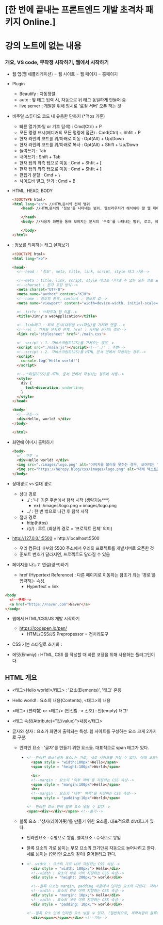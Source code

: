 # [한 번에 끝내는 프론트엔드 개발 초격차 패키지 Online.]

# 강의 노트에 없는 내용



### 개요, VS code, 무작정 시작하기, 웹에서 시작하기

- 웹 앱(웹 애플리케이션) = 웹 사이트 = 웹 페이지 = 홈페이지

- Plugin

  - Beautify : 자동정렬
  - auto : 앞 태그 입력 시, 자동으로 뒤 태그 동일하게 만들어 줌
  - live server : 개발을 위해 임시로 '로컬 서버' 오픈 하는 것

- 비주얼 스튜디오 코드 내 유용한 단축키 (*맥os 기준)

  - 빠른 열기(파일 or 기호 탐색) : Cmd(Ctrl) + P
  - 모든 명령 표시(에디커의 모든 명령에 접근) : Cmd(Ctrl) + Shfit + P
  - 현재 라인의 코드를 위/아래로 이동 : Opt(Alt) + Up/Down
  - 현재 라인의 코드를 위/아래로 복사 : Opt(Alt) + Shift + Up/Down
  - 들여쓰기 : Tab
  - 내어쓰기 : Shift + Tab
  - 현재 탭의 좌측 탭으로 이동 : Cmd + Shfit + [
  - 현재 탭의 좌측 탭으로 이동 : Cmd + Shfit + ]
  - 편집기 분할 : Cmd + \
  - 사이드바 열고, 닫기 : Cmd + B

- HTML, HEAD, BODY

  ```html
  <!DOCTYPE html>
  <html lang="en"> //HTML문서의 전체 범위
      <head> //HTML문서의 '정보'를 나타내는 범위. 웹브라우저가 해석해야 할 웹 페이지의 제목, 설명, 사용할 파일 위치, 스타일(CSS)같은 보이지 않는 정보를 작성하는 범위
  
      </head>
      <body> //사용자 화면을 통해 보여지는 문서의 '구조'를 나타내는 범위, 로고, 헤더, 푸터, 내비게이션, 메뉴, 버튼, 이미지 같은 웹 페이지의 보여지는 구조를 작성하는 범위.
  
      </body>
  </html>
  ```

- <head></head> : 정보를 의미하는 태그 살펴보기

  ```html
  <!DOCTYPE html>
  <html lang="ko">
  
  <head>
    <!--head : '정보', meta, title, link, script, style 태그 사용-->
  
    <!--meta : title, link, script, style 태그로 나타낼 수 없는 모든 정보 표현시-->
    <!--charset : 문자 코딩 방식-->
    <meta charset="UTF-8">
    <meta name="author" content="KJH">
    <!--name : 정보의 종류, content : 정보의 값-->
    <meta name="viewport" content="width=device-width, initial-scale=1.0">
  
    <!--title : 브라우저 탭 이름-->
    <title>Jinny's webApplication</title>
  
    <!--link태그 : 외부 문서(대부분 css파일)를 가져와 연결.-->
    <!--rel : 가져올 문서와 관계, href : 가져올 문서의 경로-->
    <link rel="stylesheet" href="./main.css">
  
    <!--script : 1. 자바스크립트(JS)를 가져오는 경우-->
    <script src="./main.js"></script><!--'./' : 주변-->
    <!--script : 2. 자바스크립트(JS)를 HTML 문서 안에서 작성하는 경우-->
    <script>
      console.log('Hello world!')
    </script>
  
    <!--스타일(CSS)를 HTML 문서 안에서 작성하는 경우에 사용-->
    <style>
      div {
        text-decoration: underline;
      }
    </style>
  </head>
  
  <body>
    <!--구조-->
    <div>Hello, world! </div>
  </body>
  
  </html>
  ```

- 화면에 이미지 출력하기

  ```html
  <body>
    <!--구조-->
    <div>Hello world! </div>
    <img src="./images/logo.png" alt="이미지를 불러옺 못하는 경우, 보여지는 '대체 텍스트'">
    <img src="https://heropy.blog/css/images/logo.png" alt="대체 텍스트2">
  </body>
  ```

  

- 상대경로 vs 절대 경로  

  - 상대 경로
    - ./ : '나' 기준 주변에서 탐색 시작 (생략가능***)
      - ex) ./images/logo.png = images/logo.png
    - ../ : 한 번 밖으로 나간 후 탐색 시작
  - 절대 경로
    - http(https)
    - /(//) : 루트 (최상위 경로 = '프로젝트 전체' 의미)

- http://127.0.0.1:5500 = http://localhost:5500

  - 우리 컴퓨터 내부의 5500 주소에서 우리의 프로젝트를 개발서버로 오픈한 것
  - 준포트 번호가 달라지면, 프로젝트도 달라질 수 있음

- 페이지를 나누고 연결(링크)하기

  - href (Hypertext Reference) : 다른 페이지로 이동하는 참조가 되는 '경로'를 입력하는 속성.
    - Hypertext = link

```html
<body
  <!--구조-->
  <a href="https://naver.com">Naver</a>
</body>
```

- 웹에서 HTML/CSS/JS 개발 시작하기

  - https://codepen.io/pen/
    - HTML/CSS/JS Prepropessor = 전처리도구

- CSS 기본 스타일로 초기화 : 
  <link rel="stylesheet" href="https://cdn.jsdelivr.net/npm/reset-css@5.0.1/reset.min.css">

- 에밋(Emmiy) : HTML, CSS 를 작성할 때 빠른 코딩을 위해 사용하는 플러그인이다.

  

## HTML 개요

- <태그>Hello world!</태그> : '요소(Elements)', '태그' 혼용

- Hello world! : 요소의 내용(Contents), <태그>의 내용

- <태그> (편리함) or <태그/> (안전함 -> 선호) : 빈(empty) 태그!

- <태그 속성(Attribute)="값(value)">내용</태그>  

- 글자와 상자 : 요소가 화면에 출력되는 특성. 웹 사이트를 구성하는 요소 크게 2가지로 구분.

  - 인라인 요소  : '글자'를 만들기 위한 요소들. 대표적으로 span 태그가 있다.

    - ```html
      <!--인라인 요소(글자 요소)는 가로, 세로 사이즈를 가질 수 없다. 아래 코드는 반응 없음-->
        <span style = "width:100px">Hello</span>
        <span style = "height:100px">World</span>
      
        <br>
        <!--margin : 요소의 '외부 여백'을 지정하는 CSS 속성-->
        <span style = "margin:100px">Hello</span>
        <br>
        <!--margin : 요소의 '내부' 여백'을 지정하는 CSS 속성-->
        <span style = "padding:10px">World</span>
      
      <!--인라인 요소 안에 블록 요소 넣을 수 없다-->
      <span><div></div></span> <!--불가-->
      ```

    

  - 블록 요소 : '상자(레이아웃)'를 만들기 위한 요소들. 대표적으로 div태그가 있다.

    - 인라인요소 : 수평으로 쌓임, 블록요소 : 수직으로 쌓임

    - 블록 요소의 가로 넓이는 부모 요소의 크기만큼 자동으로 늘어나려고 한다. 세로 넓이는 (인라인 요소와 같이) 줄어들려고 한다. 

    - ```html
      <!--width : 요소의 가로 너비 지정하는 CSS 속성-->
        <div style = "width: 100px;"> Hello</div>
        <!--width : 요소의 세로 너비 지정하는 CSS 속성-->
        <div style = "height: 200px;"> world</div>
      
        <!--블록 요소는 margin, padding 사용에서 인라인 요소와 다르다. 따라서, 시각적으로 제어를 하는 부분에 있어서 블록 요소가 유용하다-->
        <!--width : 요소의 외부 여백 지정하는 CSS 속성-->
        <div style = "margin: 10px;"> Hello</div>
        <!--width : 요소의 내부 여백 지정하는 CSS 속성-->
        <div style = "padding: 10px;"> world</div>
      
      <!--블록 요소 안에 인라인 요소 넣을 수 있다. (일반적으로, 제약사항이 블록요소는 없고 인라인 요소들은 있다.)-->
        <div><span></span></div> <!--가능-->
      ```

    

  
